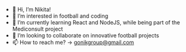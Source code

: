 - 👋 Hi, I’m Nikita!
- 👀 I’m interested in football and coding
- 🌱 I’m currently learning React and NodeJS, while being part of the Mediconsult project
- 💞️ I’m looking to collaborate on innovative football projects
- 📫 How to reach me? -> gonikgroup@gmail.com
